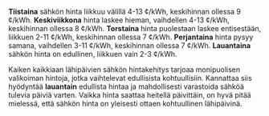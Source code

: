 **Tiistaina** sähkön hinta liikkuu välillä 4-13 ¢/kWh, keskihinnan ollessa 9 ¢/kWh. **Keskiviikkona** hinta laskee hieman, vaihdellen 4-13 ¢/kWh, keskihinnan ollessa 8 ¢/kWh. **Torstaina** hinta puolestaan laskee entisestään, liikkuen 2-11 ¢/kWh, keskihinnan ollessa 7 ¢/kWh. **Perjantaina** hinta pysyy samana, vaihdellen 3-11 ¢/kWh, keskihinnan ollessa 7 ¢/kWh. **Lauantaina** sähkön hinta on edullinen, liikkuen vain 2-3 ¢/kWh.

Kaiken kaikkiaan lähipäivien sähkön hintakehitys tarjoaa monipuolisen valikoiman hintoja, jotka vaihtelevat edullisista kohtuullisiin. Kannattaa siis hyödyntää **lauantain** edullista hintaa ja mahdollisesti varastoida sähköä tulevia päiviä varten. Vaikka hinta saattaa heitellä päivittäin, on hyvä pitää mielessä, että sähkön hinta on yleisesti ottaen kohtuullinen lähipäivinä.